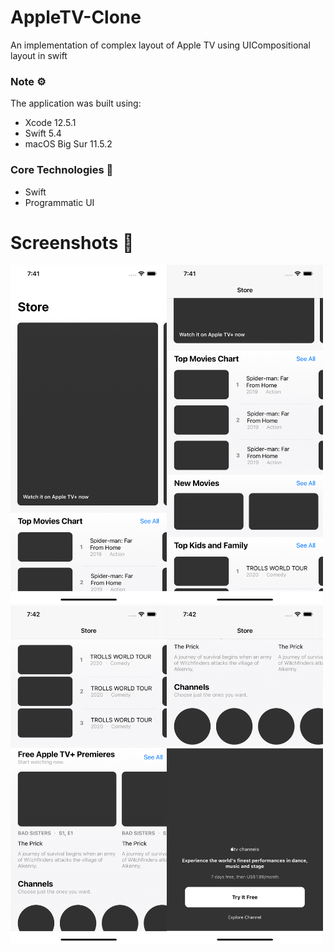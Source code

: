# AppleTV-Clone
An implementation of complex layout of Apple TV using UICompositional layout in swift

### Note ⚙️
The application was built using: 
* Xcode 12.5.1
* Swift 5.4
* macOS Big Sur 11.5.2

### Core Technologies 📲
* Swift
* Programmatic UI

# Screenshots 📸
<img align='left' src="Assets.xcassets/app1.imageset/app1.png"  width="250"/>
<img src="Assets.xcassets/app2.imageset/app2.png"  width="250"/>


<img align='left' src="Assets.xcassets/app3.imageset/app3.png"  width="250">
<img src="Assets.xcassets/app4.imageset/app4.png"  width="250">
